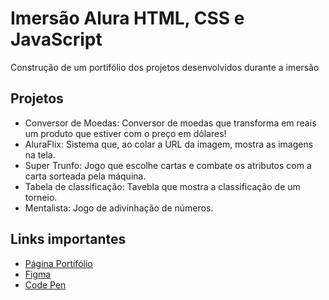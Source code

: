 # Imersão Alura HTML, CSS e JavaScript
Construção de um portifólio dos projetos desenvolvidos durante a imersão

## Projetos

* Conversor de Moedas: Conversor de moedas que transforma em reais um produto que estiver com o preço em dólares! 
* AluraFlix: Sistema que, ao colar a URL da imagem, mostra as imagens na tela.
* Super Trunfo: Jogo que escolhe cartas e combate os atributos com a carta sorteada pela máquina.
* Tabela de classificação: Tavebla que mostra a classificação de um torneio.
* Mentalista: Jogo de adivinhação de números.

## Links importantes

* [Página Portifólio](https://ginadev-dutra.github.io/portifolio/)
* [Figma](https://www.figma.com/file/I4p9ndfOKgjDKalFwd5ASr/Imers%C3%A3o-Dev---Aula-10?node-id=0%3A1)
* [Code Pen](https://codepen.io/ginadev-dutra/pen/JjvERXO?editors=0010)
